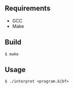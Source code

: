 ## Requirements
- GCC
- Make

## Build
```
$ make
```
## Usage
```
$ ./interpret <program.b|bf>
```
